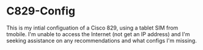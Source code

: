 # C829-Config


This is my intial configuation of a Cisco 829, using a tablet SIM from tmobile. I'm unable to access the Internet (not get an IP address) and I'm seeking assistance on any recommendations and what configs I'm missing.

